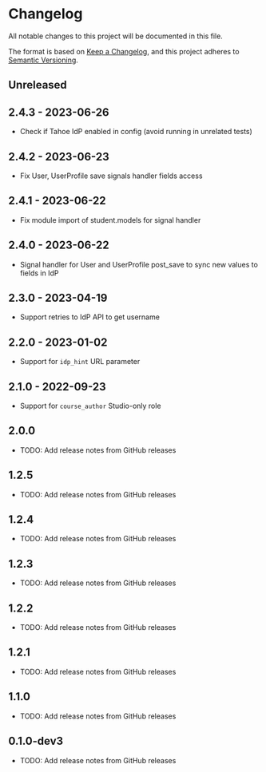 # Changelog

All notable changes to this project will be documented in this file.

The format is based on [Keep a Changelog](https://keepachangelog.com/en/1.0.0/),
and this project adheres to [Semantic Versioning](https://semver.org/spec/v2.0.0.html).

<!-- Note: Update the `Unreleased link` after adding a new release -->

## Unreleased

## 2.4.3 - 2023-06-26
 - Check if Tahoe IdP enabled in config (avoid running in unrelated tests)

## 2.4.2 - 2023-06-23
 - Fix User, UserProfile save signals handler fields access

## 2.4.1 - 2023-06-22
 - Fix module import of student.models for signal handler

## 2.4.0 - 2023-06-22
 - Signal handler for User and UserProfile post_save to sync new values to fields in IdP

## 2.3.0 - 2023-04-19
 - Support retries to IdP API to get username

## 2.2.0 - 2023-01-02
 - Support for `idp_hint` URL parameter

## 2.1.0 - 2022-09-23
 - Support for `course_author` Studio-only role

## 2.0.0
 - TODO: Add release notes from GitHub releases

## 1.2.5
 - TODO: Add release notes from GitHub releases

## 1.2.4
 - TODO: Add release notes from GitHub releases

## 1.2.3
 - TODO: Add release notes from GitHub releases

## 1.2.2
 - TODO: Add release notes from GitHub releases

## 1.2.1
 - TODO: Add release notes from GitHub releases

## 1.1.0
 - TODO: Add release notes from GitHub releases

## 0.1.0-dev3
 - TODO: Add release notes from GitHub releases
